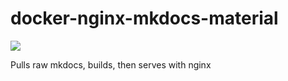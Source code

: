 # docker-nginx-mkdocs-material

[![](https://images.microbadger.com/badges/image/nwesterhausen/static-mkdocs-material.svg)](https://microbadger.com/images/nwesterhausen/static-mkdocs-material "Get your own image badge on microbadger.com")

Pulls raw mkdocs, builds, then serves with nginx
